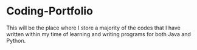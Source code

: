 # Coding-Portfolio
This will be the place where I store a majority of the codes that I have written within my time of learning and writing programs for both Java and Python.
